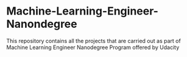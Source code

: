 # Machine-Learning-Engineer-Nanondegree
This repository contains all the projects that are carried out as part of Machine Learning Engineer Nanodegree Program offered by Udacity
